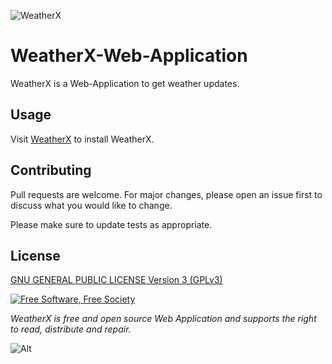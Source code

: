 ![WeatherX](https://coolhdwall.com/storage/202103/anime-boy-alone-night-scenery-4k-wallpaper-3840x2160.jpg)



# WeatherX-Web-Application

WeatherX is a Web-Application to get weather updates.

## Usage

Visit [WeatherX](https://xanmoy.github.io/WeatherX-Web-Application/) to install WeatherX.

## Contributing

Pull requests are welcome. For major changes, please open an issue first
to discuss what you would like to change.

Please make sure to update tests as appropriate.

## License








[GNU GENERAL PUBLIC LICENSE Version 3 (GPLv3)](gpl-3.0.txt)



<a href="http://u.fsf.org/16e"><img src="https://static.fsf.org/nosvn/images/badges/fsfs_icons_red-bg.png" alt="Free Software, Free Society"></a>   

*WeatherX is free and open source Web Application and supports the right to read, distribute and repair.*


![Alt](https://repobeats.axiom.co/api/embed/d2897eb81239aab92e1394b6d833b19c8dbac24c.svg "Repobeats analytics image")
 
